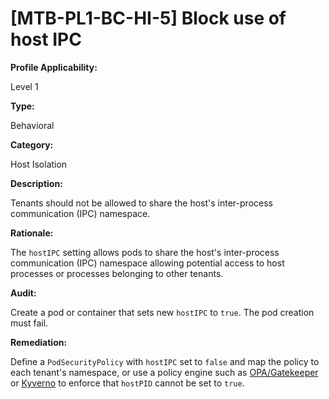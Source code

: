 # [MTB-PL1-BC-HI-5] Block use of host IPC

**Profile Applicability:**

Level 1

**Type:**

Behavioral

**Category:**

Host Isolation

**Description:**

Tenants should not be allowed to share the host's inter-process communication (IPC) namespace.

**Rationale:**

The `hostIPC` setting allows pods to share the host's inter-process communication (IPC) namespace allowing potential access to host processes or processes belonging to other tenants.

**Audit:**

Create a pod or container that sets new `hostIPC` to `true`. The pod creation must fail.

**Remediation:**

Define a `PodSecurityPolicy` with `hostIPC` set to `false` and map the policy to each tenant's namespace, or use a policy engine such as [OPA/Gatekeeper](https://github.com/open-policy-agent/gatekeeper) or [Kyverno](https://kyverno.io) to enforce that `hostPID` cannot be set to `true`.
